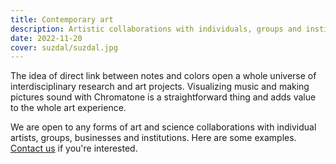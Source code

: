 ```yaml
---
title: Contemporary art
description: Artistic collaborations with individuals, groups and institutions
date: 2022-11-20
cover: suzdal/suzdal.jpg
---
```


The idea of direct link between notes and colors open a whole universe of interdisciplinary research and art projects. Visualizing music and making pictures sound with Chromatone is a straightforward thing and adds value to the whole art experience.

We are open to any forms of art and science collaborations with individual artists, groups, businesses and institutions. Here are some examples. [Contact us](/contact/) if you're interested.
